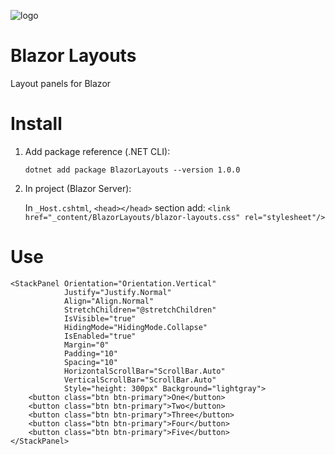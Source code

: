 ![logo](https://user-images.githubusercontent.com/57046415/215855661-120127a4-c1af-4d71-9f87-2ad9264b7f4d.png)

# Blazor Layouts
Layout panels for Blazor

# Install
1. Add package reference (.NET CLI):

   `dotnet add package BlazorLayouts --version 1.0.0`

2. In project (Blazor Server):

   In `_Host.cshtml`, `<head></head>` section add: `<link href="_content/BlazorLayouts/blazor-layouts.css" rel="stylesheet"/>`
   
# Use
```razor
<StackPanel Orientation="Orientation.Vertical" 
            Justify="Justify.Normal"
            Align="Align.Normal"
            StretchChildren="@stretchChildren"
            IsVisible="true"
            HidingMode="HidingMode.Collapse"
            IsEnabled="true"
            Margin="0"
            Padding="10"
            Spacing="10"
            HorizontalScrollBar="ScrollBar.Auto"
            VerticalScrollBar="ScrollBar.Auto"
            Style="height: 300px" Background="lightgray">
    <button class="btn btn-primary">One</button>
    <button class="btn btn-primary">Two</button>
    <button class="btn btn-primary">Three</button>
    <button class="btn btn-primary">Four</button>
    <button class="btn btn-primary">Five</button>
</StackPanel>
```
